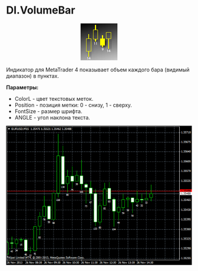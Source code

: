 # DI.VolumeBar
<p align="center">
  <img src="https://github.com/cjdmitri/DI.VolumeBar/blob/main/VolBar%20100100.png" style=""/>
</p>
<p>Индикатор для MetaTrader 4 показывает объем каждого бара (видимый диапазон) в пунктах.</p>
<p><b>Параметры:</b></p>
<ul>
<li>ColorL - цвет текстовых меток.</li>
<li>Position - позиция метки: 0 - снизу, 1 - сверху.</li>
<li>FontSize - размер шрифта.</li>
<li>ANGLE - угол наклона текста.</li>
</ul>
<p align="center">
  <img src="https://github.com/cjdmitri/DI.VolumeBar/blob/main/volbar.png" style=""/>
</p>
